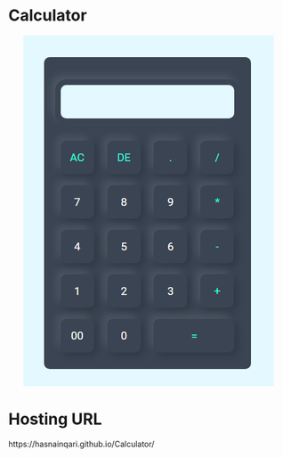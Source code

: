 # Calculator
<center><img src='./font/calculator.png'></center>
<h1>Hosting URL</h1>
https://hasnainqari.github.io/Calculator/
